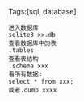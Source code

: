 Tags:[sql, database]

```
进入数据库
sqlite3 xx.db
查看数据库中的表
.tables
查看表结构
.schema xxx
看所有数据:
select * from xxx; 
或者.dump xxxx
```

